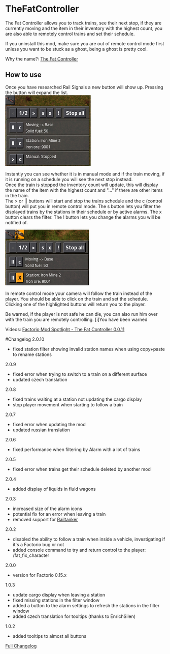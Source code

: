 TheFatController
===========
The Fat Controller allows you to track trains, see their next stop, if they are currently moving and the item in their inventory with the highest count, you are also able to remotely control trains and set their schedule.

If you uninstall this mod, make sure you are out of remote control mode first unless you want to be stuck as a ghost, being a ghost is pretty cool.

Why the name?: [The Fat Controller](http://en.wikipedia.org/wiki/The_Fat_Controller)

How to use
---

Once you have researched Rail Signals a new button will show up. Pressing the button will expand the list.  
![Main UI](https://raw.githubusercontent.com/Choumiko/TheFatController/master/readme_content/TFC_main.png "Main UI")

Instantly you can see whether it is in manual mode and if the train moving, if it is running on a schedule you will see the next stop instead.  
Once the train is stopped the inventory count will update, this will display the name of the item with the highest count and "..." if there are other items in the train.  
The > or || buttons will start and stop the trains schedule and the c (control button) will put you in remote control mode.
The s button lets you filter the displayed trains by the stations in their schedule or by active alarms. The x button clears the filter.
The ! button lets you change the alarms you will be notified of. 


![Remote mode](https://raw.githubusercontent.com/Choumiko/TheFatController/master/readme_content/TFC_remote.png "Remote mode")

In remote control mode your camera will follow the train instead of the player. You should be able to click on the train and set the schedule. Clicking one of the highlighted buttons will return you to the player.

Be warned, if the player is not safe he can die, you can also run him over with the train you are remotely controlling. [i]You have been warned

Videos: [Factorio Mod Spotlight - The Fat Controller 0.0.11](https://youtu.be/zyecAmcbxtM)

#Changelog
2.0.10

 - fixed station filter showing invalid station names when using copy+paste to rename stations

2.0.9

 - fixed error when trying to switch to a train on a different surface
 - updated czech translation

2.0.8

 - fixed trains waiting at a station not updating the cargo display
 - stop player movement when starting to follow a train

2.0.7

 - fixed error when updating the mod
 - updated russian translation

2.0.6

 - fixed performance when filtering by Alarm with a lot of trains

2.0.5

 - fixed error when trains get their schedule deleted by another mod
 
2.0.4

 - added display of liquids in fluid wagons

2.0.3

 - increased size of the alarm icons
 - potential fix for an error when leaving a train
 - removed support for [Railtanker](https://mods.factorio.com/mods/Choumiko/RailTanker)

2.0.2

 - disabled the ability to follow a train when inside a vehicle, investigating if it's a Factorio bug or not
 - added console command to try and return control to the player: /fat_fix_character

2.0.0

 - version for Factorio 0.15.x

1.0.3

 - update cargo display when leaving a station
 - fixed missing stations in the filter window
 - added a button to the alarm settings to refresh the stations in the filter window
 - added czech translation for tooltips (thanks to EnrichSilen) 
  
1.0.2

 - added tooltips to almost all buttons

 [Full Changelog](https://mods.factorio.com/mods/Choumiko/TheFatController/discussion/11372)
